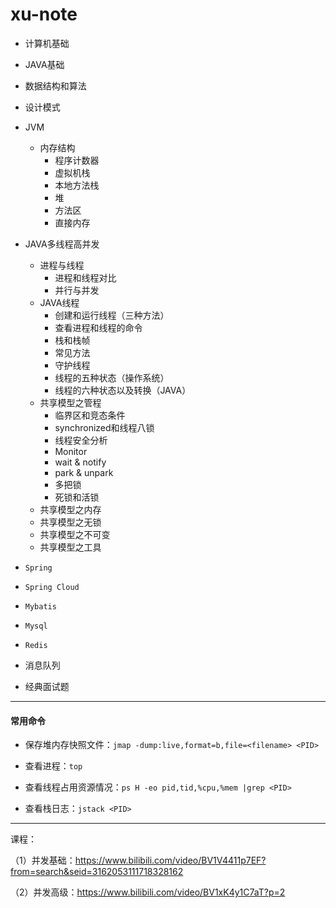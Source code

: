 # xu-note
- 计算机基础
- JAVA基础
- 数据结构和算法
- 设计模式
- JVM
  - 内存结构
    - 程序计数器
    - 虚拟机栈
    - 本地方法栈
    - 堆
    - 方法区
    - 直接内存
- JAVA多线程高并发

  - 进程与线程
    - 进程和线程对比
    - 并行与并发
  - JAVA线程
    - 创建和运行线程（三种方法）
    - 查看进程和线程的命令
    - 栈和栈帧
    - 常见方法
    - 守护线程
    - 线程的五种状态（操作系统）
    - 线程的六种状态以及转换（JAVA）
  - 共享模型之管程
    - 临界区和竞态条件
    - synchronized和线程八锁
    - 线程安全分析
    - Monitor
    - wait & notify
    - park & unpark
    - 多把锁
    - 死锁和活锁
  - 共享模型之内存
  - 共享模型之无锁
  - 共享模型之不可变
  - 共享模型之工具
- `Spring`
- `Spring Cloud`
- `Mybatis`
- `Mysql`
- `Redis`
- 消息队列
- 经典面试题

------

#### 常用命令

- 保存堆内存快照文件：`jmap -dump:live,format=b,file=<filename> <PID>`
- 查看进程：`top`

- 查看线程占用资源情况：`ps H -eo pid,tid,%cpu,%mem |grep <PID>`
- 查看栈日志：`jstack <PID>`



------

课程：

（1）并发基础：https://www.bilibili.com/video/BV1V4411p7EF?from=search&seid=3162053111718328162

（2）并发高级：https://www.bilibili.com/video/BV1xK4y1C7aT?p=2